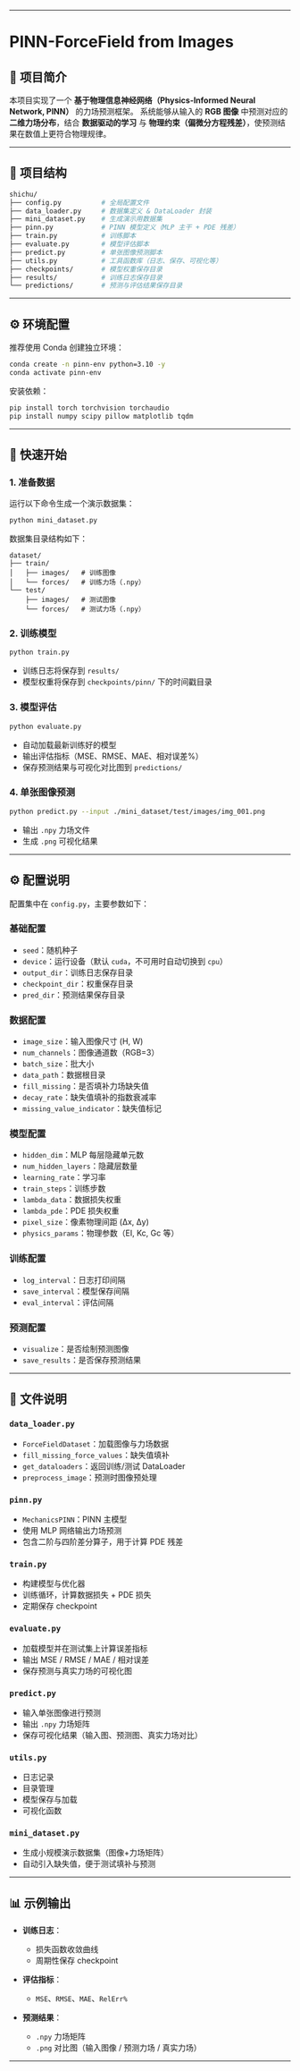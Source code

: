 
---

# PINN-ForceField from Images

## 📖 项目简介

本项目实现了一个 **基于物理信息神经网络（Physics-Informed Neural Network, PINN）** 的力场预测框架。
系统能够从输入的 **RGB 图像** 中预测对应的 **二维力场分布**，结合 **数据驱动的学习** 与 **物理约束（偏微分方程残差）**，使预测结果在数值上更符合物理规律。

---

## 📂 项目结构

```bash
shichu/
├── config.py          # 全局配置文件
├── data_loader.py     # 数据集定义 & DataLoader 封装
├── mini_dataset.py    # 生成演示用数据集
├── pinn.py            # PINN 模型定义（MLP 主干 + PDE 残差）
├── train.py           # 训练脚本
├── evaluate.py        # 模型评估脚本
├── predict.py         # 单张图像预测脚本
├── utils.py           # 工具函数库（日志、保存、可视化等）
├── checkpoints/       # 模型权重保存目录
├── results/           # 训练日志保存目录
└── predictions/       # 预测与评估结果保存目录
```

---

## ⚙️ 环境配置

推荐使用 Conda 创建独立环境：

```bash
conda create -n pinn-env python=3.10 -y
conda activate pinn-env
```

安装依赖：

```bash
pip install torch torchvision torchaudio
pip install numpy scipy pillow matplotlib tqdm
```

---

## 🚀 快速开始

### 1. 准备数据

运行以下命令生成一个演示数据集：

```bash
python mini_dataset.py
```

数据集目录结构如下：

```
dataset/
├── train/
│   ├── images/   # 训练图像
│   └── forces/   # 训练力场（.npy）
└── test/
    ├── images/   # 测试图像
    └── forces/   # 测试力场（.npy）
```

### 2. 训练模型

```bash
python train.py
```

* 训练日志将保存到 `results/`
* 模型权重将保存到 `checkpoints/pinn/` 下的时间戳目录

### 3. 模型评估

```bash
python evaluate.py
```

* 自动加载最新训练好的模型
* 输出评估指标（MSE、RMSE、MAE、相对误差%）
* 保存预测结果与可视化对比图到 `predictions/`

### 4. 单张图像预测

```bash
python predict.py --input ./mini_dataset/test/images/img_001.png
```

* 输出 `.npy` 力场文件
* 生成 `.png` 可视化结果

---

## ⚙️ 配置说明

配置集中在 `config.py`，主要参数如下：

### 基础配置

* `seed`：随机种子
* `device`：运行设备（默认 `cuda`，不可用时自动切换到 `cpu`）
* `output_dir`：训练日志保存目录
* `checkpoint_dir`：权重保存目录
* `pred_dir`：预测结果保存目录

### 数据配置

* `image_size`：输入图像尺寸 (H, W)
* `num_channels`：图像通道数（RGB=3）
* `batch_size`：批大小
* `data_path`：数据根目录
* `fill_missing`：是否填补力场缺失值
* `decay_rate`：缺失值填补的指数衰减率
* `missing_value_indicator`：缺失值标记

### 模型配置

* `hidden_dim`：MLP 每层隐藏单元数
* `num_hidden_layers`：隐藏层数量
* `learning_rate`：学习率
* `train_steps`：训练步数
* `lambda_data`：数据损失权重
* `lambda_pde`：PDE 损失权重
* `pixel_size`：像素物理间距 (Δx, Δy)
* `physics_params`：物理参数（EI, Kc, Gc 等）

### 训练配置

* `log_interval`：日志打印间隔
* `save_interval`：模型保存间隔
* `eval_interval`：评估间隔

### 预测配置

* `visualize`：是否绘制预测图像
* `save_results`：是否保存预测结果

---

## 📜 文件说明

### `data_loader.py`

* `ForceFieldDataset`：加载图像与力场数据
* `fill_missing_force_values`：缺失值填补
* `get_dataloaders`：返回训练/测试 DataLoader
* `preprocess_image`：预测时图像预处理

### `pinn.py`

* `MechanicsPINN`：PINN 主模型
* 使用 MLP 网络输出力场预测
* 包含二阶与四阶差分算子，用于计算 PDE 残差

### `train.py`

* 构建模型与优化器
* 训练循环，计算数据损失 + PDE 损失
* 定期保存 checkpoint

### `evaluate.py`

* 加载模型并在测试集上计算误差指标
* 输出 MSE / RMSE / MAE / 相对误差
* 保存预测与真实力场的可视化图

### `predict.py`

* 输入单张图像进行预测
* 输出 `.npy` 力场矩阵
* 保存可视化结果（输入图、预测图、真实力场对比）

### `utils.py`

* 日志记录
* 目录管理
* 模型保存与加载
* 可视化函数

### `mini_dataset.py`

* 生成小规模演示数据集（图像+力场矩阵）
* 自动引入缺失值，便于测试填补与预测

---

## 📊 示例输出

* **训练日志**：

  * 损失函数收敛曲线
  * 周期性保存 checkpoint
* **评估指标**：

  * `MSE`、`RMSE`、`MAE`、`RelErr%`
* **预测结果**：

  * `.npy` 力场矩阵
  * `.png` 对比图（输入图像 / 预测力场 / 真实力场）

---

